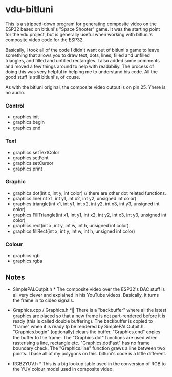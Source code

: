 # vdu-bitluni

This is a stripped-down program for generating composite video on the ESP32 based on bitluni's "Space Shooter" game. It was the starting point for the vdu project, but is generally useful when working with bitluni's composite video code for the ESP32.

Basically, I took all of the code I didn't want out of bitluni's game to leave something that allows you to draw text, dots, lines, filled and unfilled triangles, and filled and unfilled rectangles. I also added some comments and moved a few things around to help with readabiliy. The process of doing this was very helpful in helping me to understand his code. All the good stuff is still bitluni's, of couse.

As with the bitluni original, the composite video output is on pin 25. Yhere is no audio.

### Control
- graphics.init
- graphics.begin
- graphics.end

### Text
- graphics.setTextColor
- graphics.setFont
- graphics.setCursor
- graphics.print

### Graphic
- graphics.dot(int x, int y, int color) // there are other dot related functions.
- graphics.line(int x1, int y1, int x2, int y2, unsigned int color)
- graphics.triangle(int x1, int y1, int x2, int y2, int x3, int y3, unsigned int color)
- graphics.FillTriangle(int x1, int y1, int x2, int y2, int x3, int y3, unsigned int color)
- graphics.rect(int x, int y, int w, int h, unsigned int color)
- graphics.fillRect(int x, int y, int w, int h, unsigned int color)

### Colour
- graphics.rgb
- graphics.rgba

## Notes

* SimplePALOutpit.h *
The composite video over the ESP32's DAC stuff is all very clever and explained in his YouTube videos. Basically, it turns the frame in to cideo signals.

* Graphics.cpp / Graphics.h *
There is a "backbuffer" where all the latest graphics are placed so that a new frame is not part-rendered before it is ready (this is called double buffering).
The backbuffer is copied to "frame" when it is ready tp be rendered by SimplePALOutpit.h.
"Graphics.begin" (optionally) clears the buffer.
"Graphics.end" copies the buffer to the frame.
The "Graphics.dot" functions are used when rasterising a line, rectangle etc. "Graphics.dotFast" has no frame boundary check.
The "Graphics.line" function graws a line between two points. I base all of my polygons on this. bitluni's code is a little different.

* RGB2YUV.h *
This is a big lookup table used in the conversion of RGB to the YUV colour model used in composite video.
